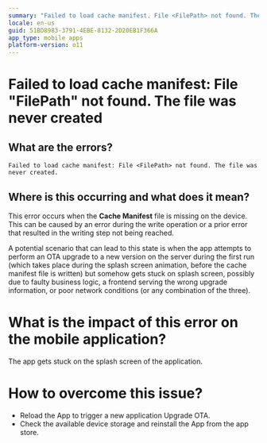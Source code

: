 ```yaml
---
summary: "Failed to load cache manifest. File <FilePath> not found. The file was never created."
locale: en-us
guid: 51BD8983-3791-4EBE-8132-2D20EB1F366A
app_type: mobile apps
platform-version: o11
---
```


# Failed to load cache manifest: File "FilePath" not found. The file was never created

## What are the errors?

``Failed to load cache manifest: File <FilePath> not found. The file was never created.``

## Where is this occurring and what does it mean?

This error occurs when the **Cache Manifest** file is missing on the device. This can be caused by an error during the write operation or a prior error that resulted in the writing step not being reached.

A potential scenario that can lead to this state is when the app attempts to perform an OTA upgrade to a new version on the server during the first run (which takes place during the splash screen animation, before the cache manifest file is written) but somehow gets stuck on splash screen, possibly due to faulty business logic, a frontend serving the wrong upgrade information, or poor network conditions (or any combination of the three).

# What is the impact of this error on the mobile application?

The app gets stuck on the splash screen of the application.

# How to overcome this issue?

* Reload the App to trigger a new application Upgrade OTA. 
* Check the available device storage and reinstall the App from the app store.
